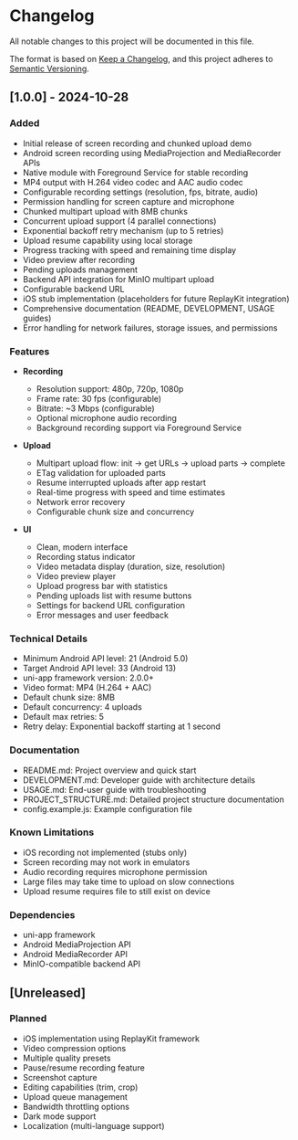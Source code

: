 # Changelog

All notable changes to this project will be documented in this file.

The format is based on [Keep a Changelog](https://keepachangelog.com/en/1.0.0/),
and this project adheres to [Semantic Versioning](https://semver.org/spec/v2.0.0.html).

## [1.0.0] - 2024-10-28

### Added
- Initial release of screen recording and chunked upload demo
- Android screen recording using MediaProjection and MediaRecorder APIs
- Native module with Foreground Service for stable recording
- MP4 output with H.264 video codec and AAC audio codec
- Configurable recording settings (resolution, fps, bitrate, audio)
- Permission handling for screen capture and microphone
- Chunked multipart upload with 8MB chunks
- Concurrent upload support (4 parallel connections)
- Exponential backoff retry mechanism (up to 5 retries)
- Upload resume capability using local storage
- Progress tracking with speed and remaining time display
- Video preview after recording
- Pending uploads management
- Backend API integration for MinIO multipart upload
- Configurable backend URL
- iOS stub implementation (placeholders for future ReplayKit integration)
- Comprehensive documentation (README, DEVELOPMENT, USAGE guides)
- Error handling for network failures, storage issues, and permissions

### Features
- **Recording**
  - Resolution support: 480p, 720p, 1080p
  - Frame rate: 30 fps (configurable)
  - Bitrate: ~3 Mbps (configurable)
  - Optional microphone audio recording
  - Background recording support via Foreground Service
  
- **Upload**
  - Multipart upload flow: init → get URLs → upload parts → complete
  - ETag validation for uploaded parts
  - Resume interrupted uploads after app restart
  - Real-time progress with speed and time estimates
  - Network error recovery
  - Configurable chunk size and concurrency
  
- **UI**
  - Clean, modern interface
  - Recording status indicator
  - Video metadata display (duration, size, resolution)
  - Video preview player
  - Upload progress bar with statistics
  - Pending uploads list with resume buttons
  - Settings for backend URL configuration
  - Error messages and user feedback

### Technical Details
- Minimum Android API level: 21 (Android 5.0)
- Target Android API level: 33 (Android 13)
- uni-app framework version: 2.0.0+
- Video format: MP4 (H.264 + AAC)
- Default chunk size: 8MB
- Default concurrency: 4 uploads
- Default max retries: 5
- Retry delay: Exponential backoff starting at 1 second

### Documentation
- README.md: Project overview and quick start
- DEVELOPMENT.md: Developer guide with architecture details
- USAGE.md: End-user guide with troubleshooting
- PROJECT_STRUCTURE.md: Detailed project structure documentation
- config.example.js: Example configuration file

### Known Limitations
- iOS recording not implemented (stubs only)
- Screen recording may not work in emulators
- Audio recording requires microphone permission
- Large files may take time to upload on slow connections
- Upload resume requires file to still exist on device

### Dependencies
- uni-app framework
- Android MediaProjection API
- Android MediaRecorder API
- MinIO-compatible backend API

## [Unreleased]

### Planned
- iOS implementation using ReplayKit framework
- Video compression options
- Multiple quality presets
- Pause/resume recording feature
- Screenshot capture
- Editing capabilities (trim, crop)
- Upload queue management
- Bandwidth throttling options
- Dark mode support
- Localization (multi-language support)
